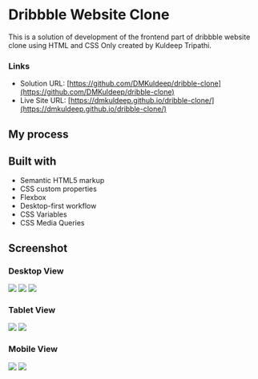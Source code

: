 # Dribbble Website Clone

This is a solution of development of the frontend part of dribbble website clone using HTML and CSS Only created by Kuldeep Tripathi.

### Links

- Solution URL: [https://github.com/DMKuldeep/dribble-clone](https://github.com/DMKuldeep/dribble-clone)
- Live Site URL: [https://dmkuldeep.github.io/dribble-clone/](https://dmkuldeep.github.io/dribble-clone/)

## My process

## Built with

- Semantic HTML5 markup
- CSS custom properties
- Flexbox
- Desktop-first workflow
- CSS Variables
- CSS Media Queries


## Screenshot

### Desktop View

![](./screenshots/d-1.png)
![](./screenshots/d-2.png)
![](./screenshots/d-3.png)

### Tablet View

![](./screenshots/t-1.png)
![](./screenshots/t-2.png)

### Mobile View

![](./screenshots/m-1.png)
![](./screenshots/m-2.png)


